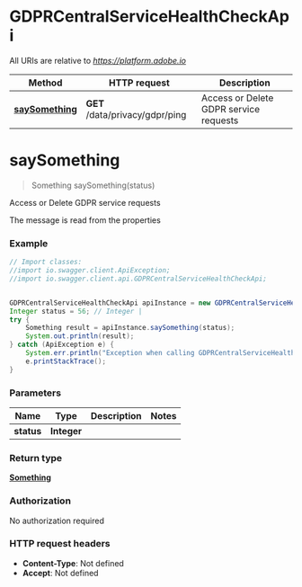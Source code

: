 # GDPRCentralServiceHealthCheckApi

All URIs are relative to *https://platform.adobe.io*

Method | HTTP request | Description
------------- | ------------- | -------------
[**saySomething**](GDPRCentralServiceHealthCheckApi.md#saySomething) | **GET** /data/privacy/gdpr/ping | Access or Delete GDPR service requests


<a name="saySomething"></a>
# **saySomething**
> Something saySomething(status)

Access or Delete GDPR service requests

The message is read from the properties

### Example
```java
// Import classes:
//import io.swagger.client.ApiException;
//import io.swagger.client.api.GDPRCentralServiceHealthCheckApi;


GDPRCentralServiceHealthCheckApi apiInstance = new GDPRCentralServiceHealthCheckApi();
Integer status = 56; // Integer |
try {
    Something result = apiInstance.saySomething(status);
    System.out.println(result);
} catch (ApiException e) {
    System.err.println("Exception when calling GDPRCentralServiceHealthCheckApi#saySomething");
    e.printStackTrace();
}
```

### Parameters

Name | Type | Description  | Notes
------------- | ------------- | ------------- | -------------
 **status** | **Integer**|  |

### Return type

[**Something**](Something.md)

### Authorization

No authorization required

### HTTP request headers

 - **Content-Type**: Not defined
 - **Accept**: Not defined
